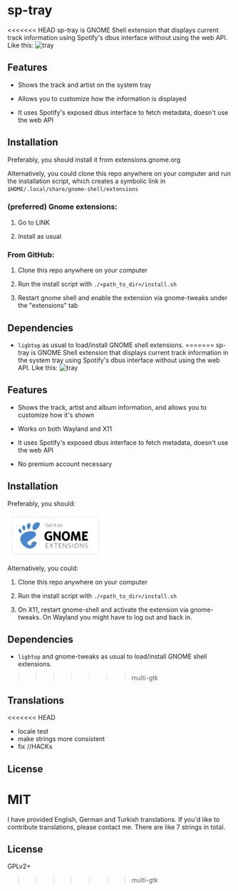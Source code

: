 
# sp-tray

<<<<<<< HEAD
sp-tray is GNOME Shell extension that displays current track information using Spotify's dbus interface without using the web API. Like this: 
![tray](https://github.com/esenliyim/sp-tray/blob/master/tray.png)

## Features

- Shows the track and artist on the system tray

- Allows you to customize how the information is displayed

- It uses Spotify's exposed dbus interface to fetch metadata, doesn't use the web API

## Installation 

Preferably, you should install it from extensions.gnome.org

Alternatively, you could clone this repo anywhere on your computer and run the installation script, which creates a symbolic link in `$HOME/.local/share/gnome-shell/extensions`

### (preferred) Gnome extensions:

1. Go to LINK

2. Install as usual

### From GitHub:

1. Clone this repo anywhere on your computer

2. Run the install script with `./<path_to_dir>/install.sh`

2. Restart gnome shell and enable the extension via gnome-tweaks under the "extensions" tab

## Dependencies 

* `ligbtop` as usual to load/install GNOME shell extensions.
=======
sp-tray is GNOME Shell extension that displays current track information in the system tray using Spotify's dbus interface without using the web API. Like this: 
![tray](https://raw.githubusercontent.com/esenliyim/sp-tray/multi-gtk/example.png)

## Features

- Shows the track, artist and album information, and allows you to customize how it's shown

- Works on both Wayland and X11

- It uses Spotify's exposed dbus interface to fetch metadata, doesn't use the web API

- No premium account necessary

## Installation 

Preferably, you should:

[<img src="https://raw.githubusercontent.com/andyholmes/gnome-shell-extensions-badge/master/get-it-on-ego.svg?sanitize=true" alt="Get it on GNOME Extensions" height="100" align="middle">][extlink]


Alternatively, you could:

1. Clone this repo anywhere on your computer

2. Run the install script with `./<path_to_dir>/install.sh`

2. On X11, restart gnome-shell and activate the extension via gnome-tweaks. On Wayland you might have to log out and back in.

## Dependencies 

* `ligbtop` and gnome-tweaks as usual to load/install GNOME shell extensions.
>>>>>>> multi-gtk

## Translations 

<<<<<<< HEAD
* locale test
* make strings more consistent
* fix //HACKs
## License 

MIT
=======
I have provided English, German and Turkish translations. If you'd like to contribute translations, please contact me. There are like 7 strings in total.

## License 

GPLv2+

[extlink]: https://extensions.gnome.org/extension/4472/spotify-tray/
>>>>>>> multi-gtk
